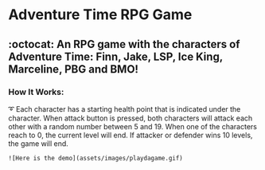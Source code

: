 # Adventure Time RPG Game
## :octocat: An RPG game with the characters of Adventure Time: Finn, Jake, LSP, Ice King, Marceline, PBG and BMO!

### How It Works:

:curly_loop: Each character has a starting health point that is indicated under the character. When attack button is pressed, both characters will attack each other with a random number between 5 and 19. When one of the characters reach to 0, the current level will end. If attacker or defender wins 10 levels, the game will end.

    ![Here is the demo](assets/images/playdagame.gif)
